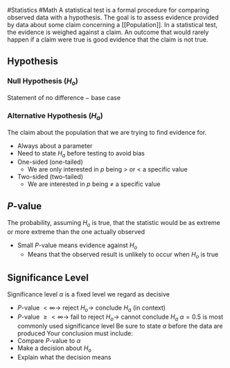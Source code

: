 #Statistics #Math 
A statistical test is a formal procedure for comparing observed data with a hypothesis. The goal is to assess evidence provided by data about some claim concerning a [[Population]]. In a statistical test, the evidence is weighed against a claim. An outcome that would rarely happen if a claim were true is good evidence that the claim is not true.
## Hypothesis
### Null Hypothesis ($H_o$)
Statement of no difference $-$ base case
### Alternative Hypothesis ($H_a$)
The claim about the population that we are trying to find evidence for.
- Always about a parameter
- Need to state $H_a$ before testing to avoid bias
- One-sided (one-tailed)
	- We are only interested in $p$ being $>$ or $<$ a specific value
- Two-sided (two-tailed)
	- We are interested in $p$ being $\ne$ a specific value
## $P$-value
The probability, assuming $H_o$ is true, that the statistic would be as extreme or more extreme than the one actually observed
- Small $P$-value means evidence against $H_o$
	- Means that the observed result is unlikely to occur when $H_o$ is true
## Significance Level
Significance level $\alpha$ is a fixed level we regard as decisive
- $P$-value $<\infty\to$ reject $H_o\to$ conclude $H_a$ (in context)
- $P$-value $\ge<\infty\to$ fail to reject $H_o\to$ cannot conclude $H_a$
$\alpha=0.5$ is most commonly used significance level
Be sure to state $\alpha$ before the data are produced
Your conclusion must include:
- Compare $P$-value to $\alpha$
- Make a decision about $H_o$
- Explain what the decision means